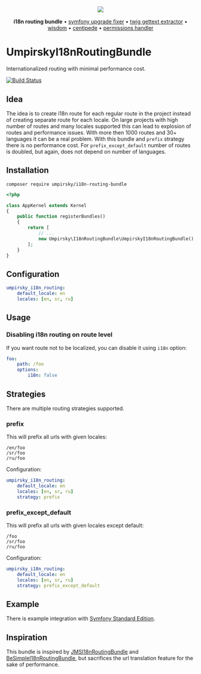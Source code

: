 <h3 align="center">
    <a href="https://github.com/umpirsky">
        <img src="https://farm2.staticflickr.com/1709/25098526884_ae4d50465f_o_d.png" />
    </a>
</h3>
<p align="center">
  <b>i18n routing bundle</b> &bull;
  <a href="https://github.com/umpirsky/Symfony-Upgrade-Fixer">symfony upgrade fixer</a> &bull;
  <a href="https://github.com/umpirsky/Twig-Gettext-Extractor">twig gettext extractor</a> &bull;
  <a href="https://github.com/umpirsky/wisdom">wisdom</a> &bull;
  <a href="https://github.com/umpirsky/centipede">centipede</a> &bull;
  <a href="https://github.com/umpirsky/PermissionsHandler">permissions handler</a>
</p>

# UmpirskyI18nRoutingBundle

Internationalized routing with minimal performance cost.

[![Build Status](https://travis-ci.org/umpirsky/UmpirskyI18nRoutingBundle.svg?branch=master)](https://travis-ci.org/umpirsky/UmpirskyI18nRoutingBundle)

## Idea

The idea is to create i18n route for each regular route in the project instead of creating separate route for each locale. On large projects with high number of routes and many locales supported this can lead to explosion of routes and performance issues. With more then 1000 routes and 30+ languages it can be a real problem.
With this bundle and `prefix` strategy there is no performance cost. For `prefix_except_default` number of routes is doubled, but again, does not depend on number of languages.

## Installation

```
composer require umpirsky/i18n-routing-bundle
```

```php
<?php

class AppKernel extends Kernel
{
    public function registerBundles()
    {
        return [
            // ...
            new Umpirsky\I18nRoutingBundle\UmpirskyI18nRoutingBundle(),
        ];
    }
}
```

## Configuration

```yaml
umpirsky_i18n_routing:
    default_locale: en
    locales: [en, sr, ru]
```

## Usage

### Disabling i18n routing on route level

If you want route not to be localized, you can disable it using `i18n` option:

```yaml
foo:
    path: /foo
    options:
        i18n: false
```

## Strategies

There are multiple routing strategies supported.

### prefix

This will prefix all urls with given locales:

```
/en/foo
/sr/foo
/ru/foo
```

Configuration:

```yaml
umpirsky_i18n_routing:
    default_locale: en
    locales: [en, sr, ru]
    strategy: prefix
```

### prefix_except_default

This will prefix all urls with given locales except default:

```
/foo
/sr/foo
/ru/foo
```

Configuration:

```yaml
umpirsky_i18n_routing:
    default_locale: en
    locales: [en, sr, ru]
    strategy: prefix_except_default
```

## Example

There is example integration with [Symfony Standard Edition](https://github.com/umpirsky/symfony-standard/tree/umpirsky/i18n-routing-bundle).

## Inspiration

This bundle is inspired by [JMSI18nRoutingBundle](https://github.com/schmittjoh/JMSI18nRoutingBundle) and [BeSimpleI18nRoutingBundle](https://github.com/BeSimple/BeSimpleI18nRoutingBundle), but sacrifices the url translation feature for the sake of performance.
